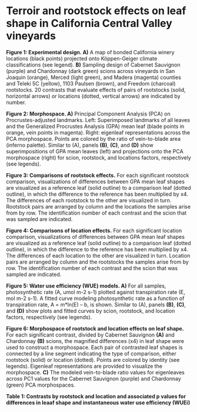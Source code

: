 # Terroir and rootstock effects on leaf shape in California Central Valley vineyards

**Figure 1: Experimental design. A)** A map of bonded California winery locations (black points) projected onto Köppen-Geiger climate classifications (see legend). **B)** Sampling design of Cabernet Sauvignon (purple) and Chardonnay (dark green) scions across vineyards in San Joaquin (orange), Merced (light green), and Madera (magenta) counties and Teleki 5C (yellow), 1103 Paulsen (brown), and Freedom (charcoal) rootstocks. 20 contrasts that evaluate effects of pairs of rootstocks (solid, horizontal arrows) or locations (dotted, vertical arrows) are indicated by number.

**Figure 2: Morphospace. A)** Principal Component Analysis (PCA) on Procrustes-adjusted landmarks. Left: Superimposed landmarks of all leaves and the Generalized Procrustes Analysis (GPA) mean leaf (blade points in orange, vein points in magenta). Right: eigenleaf representations across the PCA morphospace. Points are colored by the ratio of vein-to-blade area (inferno palette). Similar to (A), panels **(B)**, **(C)**, and **(D)** show superimpositions of GPA mean leaves (left) and projections onto the PCA morphospace (right) for scion, rootstock, and locations factors, respectively (see legends).

**Figure 3: Comparisons of rootstock effects.** For each significant rootstock comparison, visualizations of differences between GPA mean leaf shapes are visualized as a reference leaf (solid outline) to a comparison leaf (dotted outline), in which the difference to the reference has been multiplied by x4. The differences of each rootstock to the other are visualized in turn. Rootstock pairs are arranged by column and the locations the samples arise from by row. The identification number of each contrast and the scion that was sampled are indicated. 

**Figure 4: Comparisons of location effects.** For each significant location comparison, visualizations of differences between GPA mean leaf shapes are visualized as a reference leaf (solid outline) to a comparison leaf (dotted outline), in which the difference to the reference has been multiplied by x4. The differences of each location to the other are visualized in turn. Location pairs are arranged by column and the rootstocks the samples arise from by row. The identification number of each contrast and the scion that was sampled are indicated. 

**Figure 5: Water use efficiency (WUE) models. A)** For all samples, photosynthetic rate (A, umol m-2 s-1) plotted against transpiration rate (E, mol m-2 s-1). A fitted curve modeling photosynthetic rate as a function of transpiration rate, A = m*ln(E) – b, is shown. Similar to (A), panels **(B)**, **(C)**, and **(D)** show plots and fitted curves by scion, rootstock, and location factors, respectively (see legends).

**Figure 6: Morphospace of rootstock and location effects on leaf shape.** For each significant contrast, divided by Cabernet Sauvignon **(A)** and Chardonnay **(B)** scions, the magnified differences (x4) in leaf shape were used to construct a morphospace. Each pair of contrasted leaf shapes is connected by a line segment indicating the type of comparison, either rootstock (solid) or location (dotted). Points are colored by identity (see legends). Eigenleaf representations are provided to visualize the morphospace. **C)** The modeled vein-to-blade ratio values for eigenleaves across PC1 values for the Cabernet Sauvignon (purple) and Chardonnay (green) PCA morphospaces.

**Table 1: Contrasts by rootstock and location and associated p values for differences in leaaf shape and instantaneous water use efficiency (WUEi)**

